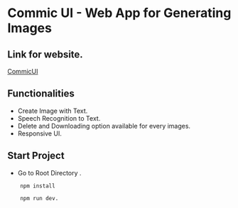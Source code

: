 # Commic UI - Web App for Generating Images

## Link for website.

[CommicUI](https://zenitsuxdemon.github.io/DashToon-Comic/)

## Functionalities
  - Create Image with Text.
  - Speech Recognition to Text.
  - Delete and Downloading option available for every images.
  - Responsive UI.

## Start Project
- Go to Root Directory .
```
    npm install 
```
```
    npm run dev.
```
